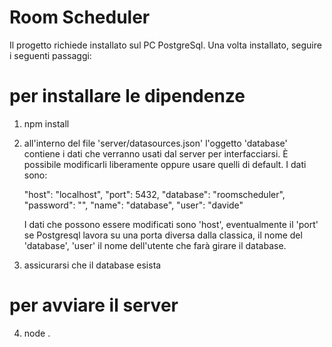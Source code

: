 # Room Scheduler

Il progetto richiede installato sul PC PostgreSql. Una volta installato, seguire i seguenti passaggi:
# per installare le dipendenze
1) npm install
2) all'interno del file 'server/datasources.json' l'oggetto 'database' contiene i dati che verranno usati dal server per interfacciarsi. È possibile
   modificarli liberamente oppure usare quelli di default. I dati sono:

   "host": "localhost",
    "port": 5432,
    "database": "roomscheduler",
    "password": "",
    "name": "database",
    "user": "davide"

    I dati che possono essere modificati sono 'host', eventualmente il 'port' se Postgresql lavora su una porta diversa dalla classica, il nome del 'database', 
    'user' il nome dell'utente che farà girare il database.
3) assicurarsi che il database esista
# per avviare il server
4) node . 
